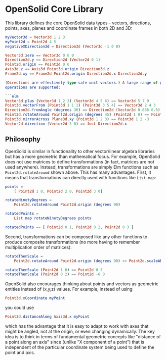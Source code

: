# OpenSolid Core Library

This library defines the core OpenSolid data types - vectors, directions,
points, axes, planes and coordinate frames in both 2D and 3D:

```elm
myVector3d = Vector3d 1 2 3
myPoint2d = Point2d 4 5
negativeXDirection3d = Direction3d (Vector3d -1 0 0)

Vector3d.zero == Vector3d 0 0 0
Direction2d.y == Direction2d (Vector2d 0 1)
Point2d.origin == Point2d 0 0
Axis3d.z == Axis3d Point3d.origin Direction3d.z
Frame2d.xy == Frame2d Point2d.origin Direction2d.x Direction2d.y

(Directions are effectively type-safe unit vectors.) A large range of geometric
operations are supported:

```elm
Vector3d.plus (Vector3d 1 2 3) (Vector3d 4 5 6) == Vector3d 5 7 9
Point3d.vectorFrom (Point3d 1 1 1) (Point3d 3 5 4) == Vector3d 2 4 3
Direction2d.fromAngle (degrees 30) == Direction2d (Vector2d 0.866 0.5)
Point2d.rotateAround Point2d.origin (degrees 45) (Point2d 1 0) == Point2d 0.7071 0.7071
Point3d.mirrorAcross Plane3d.xy (Point3d 1 2 3) == Point3d 1 2 -3
Vector2d.direction (Vector2d 3 0) == Just Direction2d.x
```

## Philosophy

OpenSolid is similar in functionality to other vector/linear algebra libraries
but has a more geometric than mathematical focus. For example, OpenSolid does
not use matrices to define transformations (in fact, matrices are not used
anywhere). Instead, transformations are simply Elm functions such as
`Point2d.rotateAround` shown above. This has many advantages. First, it means
that transformations can directly used with functions like `List.map`:

```elm
points =
    [ Point2d 1 0, Point2d 2 0, Point2d 3 0]

rotateNinetyDegrees =
    Point2d.rotateAround Point2d.origin (degrees 90)

rotatedPoints =
    List.map rotateNinetyDegrees points

rotatedPoints == [ Point2d 0 1, Point2d 0 2, Point2d 0 3 ]
```

Second, transformations can be composed like any other functions to produce
composite transformations (no more having to remember multiplication order of
matrices):

```elm
rotateThenScale =
    Point2d.rotateAround Point2d.origin (degrees 90) >> Point2d.scaleAbout Point2d.origin 3

rotateThenScale (Point2d 1 0) == Point2d 0 3
rotateThenScale (Point2d 0 2) == Point2d -6 0
```

OpenSolid also encourages thinking about points and vectors as geometric
entities instead of (x,y,z) values. For example, instead of using

```elm
Point3d.xCoordinate myPoint
```

you could use

```elm
Point3d.distanceAlong Axis3d.x myPoint
```

which has the advantage that it is easy to adapt to work with axes that might be
angled, not at the origin, or even changing dynamically. The key idea is to
think in terms of fundamental geometric concepts like "distance of a point along
an axis" since (unlike "X component of a point") that is independent of the
particular coordinate system being used to define the point and axis.
